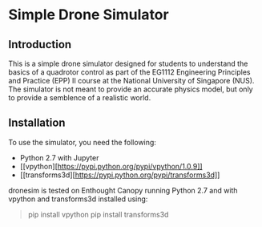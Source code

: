 # Simple Drone Simulator

## Introduction

This is a simple drone simulator designed for students to understand the basics of
a quadrotor control as part of the EG1112 Engineering Principles and Practice (EPP) II
course at the National University of Singapore (NUS). The simulator is not meant to
provide an accurate physics model, but only to provide a semblence of a realistic world.

## Installation

To use the simulator, you need the following:

* Python 2.7 with Jupyter
* [[vpython][https://pypi.python.org/pypi/vpython/1.0.9]]
* [[transforms3d][https://pypi.python.org/pypi/transforms3d]]

dronesim is tested on Enthought Canopy running Python 2.7 and with vpython and transforms3d
installed using:

> pip install vpython
> pip install transforms3d

